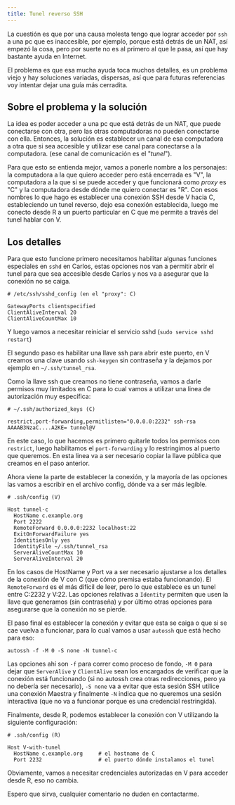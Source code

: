 ```yaml
---
title: Tunel reverso SSH
---
```


La cuestión es que por una causa molesta tengo que lograr acceder por `ssh` a
una pc que es inaccesible, por ejemplo, porque está detrás de un NAT, así
empezó la cosa, pero por suerte no es al primero al que le pasa, así que hay
bastante ayuda en Internet.

El problema es que esa mucha ayuda toca muchos detalles, es un problema viejo y
hay soluciones variadas, dispersas, así que para futuras referencias voy
intentar dejar una guía más cerradita.

## Sobre el problema y la solución

La idea es poder acceder a una pc que está detrás de un NAT, que puede
conectarse con otra, pero las otras computadoras no pueden conectarse con ella.
Entonces, la solución es establecer un canal de esa computadora a otra que si
sea accesible y utilizar ese canal para conectarse a la computadora. (ese canal
de comunicación es el "_tunel_").

Para que esto se entienda mejor, vamos a ponerle nombre a los personajes: la
computadora a la que quiero acceder pero está encerrada es "V", la
computadora a la que si se puede acceder y que funcionará como _proxy_ es
"C" y la computadora desde dónde me quiero conectar es "R". Con esos
nombres lo que hago es establecer una conexión SSH desde V hacia C,
estableciendo un tunel reverso, dejo esa conexión establecida, luego me conecto
desde R a un puerto particular en C que me permite a través del
tunel hablar con V.

## Los detalles

Para que esto funcione primero necesitamos habilitar algunas funciones
especiales en `sshd` en Carlos, estas opciones nos van a permitir abrir el
tunel para que sea accesible desde Carlos y nos va a asegurar que la conexión
no se caiga.

``` sshd
# /etc/ssh/sshd_config (en el "proxy": C)

GatewayPorts clientspecified
ClientAliveInterval 20
ClientAliveCountMax 10
```

Y luego vamos a necesitar reiniciar el servicio sshd (`sudo service sshd
restart`)

El segundo paso es habilitar una llave ssh para abrir este puerto, en V creamos
una clave usando `ssh-keygen` sin contraseña y la dejamos por ejemplo en
`~/.ssh/tunnel_rsa`.

Como la llave ssh que creamos no tiene contraseña, vamos a darle permisos muy
limitados en C para lo cual vamos a utilizar una linea de autorización muy
específica:

``` authorized_keys
# ~/.ssh/authorized_keys (C)

restrict,port-forwarding,permitlisten="0.0.0.0:2232" ssh-rsa AAAAB3NzaC....A2KE= tunnel@V
```

En este caso, lo que hacemos es primero quitarle todos los permisos con
`restrict`, luego habilitamos el `port-forwarding` y lo restringimos al puerto
que queremos. En esta linea va a ser necesario copiar la llave pública que
creamos en el paso anterior.

Ahora viene la parte de establecer la conexión, y la mayoría de las opciones
las vamos a escribir en el archivo config, dónde va a ser más legible.

``` config
# .ssh/config (V)

Host tunnel-c
  HostName c.example.org
  Port 2222
  RemoteForward 0.0.0.0:2232 localhost:22
  ExitOnForwardFailure yes
  IdentitiesOnly yes
  IdentityFile ~/.ssh/tunnel_rsa
  ServerAliveCountMax 10
  ServerAliveInterval 20
```

En los casos de HostName y Port va a ser necesario ajustarse a los detalles de
la conexión de V con C (que cómo premisa estaba funcionando). El `RemoteForward`
es el más difícil de leer, pero lo que establece es un tunel entre C:2232 y
V:22. Las opciones relativas a `Identity` permiten que usen la llave que
generamos (sin contraseña) y por último otras opciones para asegurarse que la
conexión no se pierde.

El paso final es establecer la conexión y evitar que esta se caiga o que si se
cae vuelva a funcionar, para lo cual vamos a usar `autossh` que está hecho para
eso:

    autossh -f -M 0 -S none -N tunnel-c

Las opciones ahí son `-f` para correr como proceso de fondo, `-M 0` para dejar
que `ServerAlive` y `ClientAlive` sean los encargados de verificar que la
conexión está funcionando (si no autossh crea otras redirecciones, pero ya no
debería ser necesario), `-S none` va a evitar que esta sesión SSH utilice una
conexión Maestra y finalmente `-N` indica que no queremos una sesión
interactiva (que no va a funcionar porque es una credencial restringida).

Finalmente, desde R, podemos establecer la conexión con V utilizando la
siguiente configuración:


``` config
# .ssh/config (R)

Host V-with-tunel
  HostName c.example.org     # el hostname de C
  Port 2232                  # el puerto dónde instalamos el tunel
```
Obviamente, vamos a necesitar credenciales autorizadas en V para acceder desde
R, eso no cambia.

Espero que sirva, cualquier comentario no duden en contactarme.
